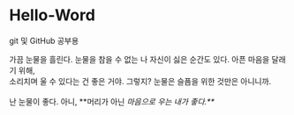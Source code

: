 # Hello-Word
git 및 GitHub 공부용

<p>
    가끔 눈물을 흘린다. 눈물을 참을 수 없는 나 자신이 싫은 순간도 있다. 아픈 마음을 달래기 위해,
</br>소리치며 울 수 있다는 건 좋은 거야. 그렇지? 눈물은 슬픔을 위한 것만은 아니니까.
</br> 
</br>
    난 눈물이 좋다. 
    아니, **머리가 아닌 <em>마음으로 우는 내가 좋다.**</em>
</p>
